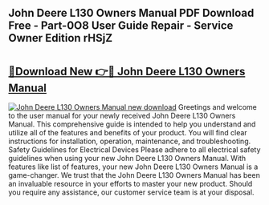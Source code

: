 ## John Deere L130 Owners Manual PDF Download Free - Part-0O8 User Guide Repair - Service Owner Edition rHSjZ

# <h2><a href="http://bc88840.oget.top/?id=John+Deere+L130+Owners+Manual">🔗Download New 👉🔴 John Deere L130 Owners Manual</a></h2>

[![John Deere L130 Owners Manual new download](https://i.imgur.com/5g1atiW.png)](http://bc88840.oget.top/?id=John+Deere+L130+Owners+Manual)
Greetings and welcome to the user manual for your newly received John Deere L130 Owners Manual. This comprehensive guide is intended to help you understand and utilize all of the features and benefits of your product. You will find clear instructions for installation, operation, maintenance, and troubleshooting. Safety Guidelines for Electrical Devices Please adhere to all electrical safety guidelines when using your new John Deere L130 Owners Manual. With features like list of features, your new John Deere L130 Owners Manual is a game-changer. We trust that the John Deere L130 Owners Manual has been an invaluable resource in your efforts to master your new product. Should you require any assistance, our customer service team is at your disposal.
